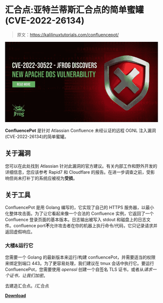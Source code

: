# 汇合点:亚特兰蒂斯汇合点的简单蜜罐(CVE-2022-26134)

> 原文：<https://kalilinuxtutorials.com/confluencepot/>

[![](img/9def51aa7efc7bebb2739324daca7227.png)](https://blogger.googleusercontent.com/img/b/R29vZ2xl/AVvXsEjpvgHEg3q_GMTN2ps8yy1J0ocEcFq9OLatlAC5orn29J6F5fFUuOJhTsUz2YmSLGFFcZkxcI_TGMzsC8uy1yRWNi3X5v5WRAEX_1LpmKsCZa_Mmf5CAMOWVQDCziqEJG0uc2z_CFQUK-60EZ6lhPevQbLAh0JjrmI26c8Ghmo-pDFZACBXembfGXan/s728/JbczeJcN5S-w7g8RspaF7GeqXlO2ReT6Ss5cm0dYEqQ%20(1).png)

**ConfluencePot** 是针对 Atlassian Confluence 未经认证的远程 OGNL 注入漏洞(CVE-2022-26134)的简单蜜罐。

## 关于漏洞

您可以在此处找到 Atlassian 针对此漏洞的官方建议。有关内部工作和野外开发的详细信息，您应该参考 Rapid7 和 Cloudflare 的报告。在进一步调查之前，受影响但尚未打补丁的系统应被视为**受损**。

## 关于工具

ConfluencePot 是用 Golang 编写的，它实现了自己的 HTTPS 服务器，以最小化整体攻击面。为了让它看起来像一个合法的 Confluence 实例，它返回了一个 Confluence 登录页面的基本版本。日志输出被写入 stdout 和磁盘上的日志文件。confluence port**不**允许攻击者在你的机器上执行命令/代码，它只记录请求并返回虚假响应。

### 大楼&运行它

您需要一个 Golang 的最新版本来运行/构建 confluencePot，并需要适当的权限来绑定到端口 443。为了更容易处理，我们建议在 tmux 会话中执行它。要运行 ConfluencePot，您需要使用 *openssl* 创建一个自签名 TLS 证书，或者从*请求一个证书，让我们加密*。

去建造汇合点。/汇合点

[**Download**](https://github.com/SIFalcon/confluencePot)